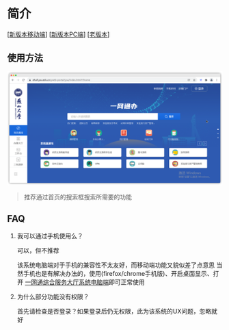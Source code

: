 <!-- 
    author: ercao (vip@ercao.cn) 
-->

# 简介

[[新版本移动端](https://ehall.ysu.edu.cn/ywtb-mobile/index.html)] [[新版本PC端](https://ehall.ysu.edu.cn/ywtb-portal/ysu/index.html)] [[老版本](https://ehall.ysu.edu.cn/new/index.html)]

## 使用方法

![首页](../images/9014847d574f86f0ed19145024e3397f74034eefe31a0dc74f6963447ee8a184-20220207154032.png)  

> 推荐通过首页的搜索框搜索所需要的功能
>

## FAQ

1. 我可以通过手机使用么？

    可以，但不推荐

    该系统电脑端对于手机的兼容性不太友好，而移动端功能又貌似差了点意思
    当然手机也是有解决办法的，使用(firefox/chrome手机版)、开启桌面显示、打开 [一网通综合服务大厅系统电脑端](https://ehall.ysu.edu.cn/ywtb-portal/ysu/index.html#/home)即可正常使用

2. 为什么部分功能没有权限？

    首先请检查是否登录？如果登录后仍无权限，此为该系统的UX问题，忽略就好
